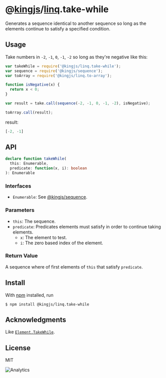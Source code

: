 # @[kingjs](https://www.npmjs.com/package/kingjs)/[linq](https://www.npmjs.com/package/@kingjs/linq).take-while
Generates a sequence identical to another sequence so long as the elements continue to satisfy a specified condition.
## Usage
Take numbers in `-2`, `-1`, `0`, `-1`, `-2` so long as they're negative like this:
```js
var takeWhile = require('@kingjs/linq.take-while');
var sequence = require('@kingjs/sequence');
var toArray = require('@kingjs/linq.to-array');

function isNegative(x) {
  return x < 0;
}

var result = take.call(sequence(-2, -1, 0, -1, -2), isNegative);

toArray.call(result);
```
result:
```js
[-2, -1]
```
## API
```ts
declare function takeWhile(
  this: Enumerable,
  predicate: function(x, i): boolean
): Enumerable
```
### Interfaces
- `Enumerable`: See [@kingjs/sequence](https://www.npmjs.com/package/@kingjs/sequence).

### Parameters
- `this`: The sequence.
- `predicate`: Predicates elements must satisfy in order to continue taking elements.
  - `x`: The element to test.
  - `i`: The zero based index of the element.

### Return Value
A sequence where of first elements of `this` that satisfy `predicate`. 

## Install
With [npm](https://npmjs.org/) installed, run
```
$ npm install @kingjs/linq.take-while
```
## Acknowledgments
Like [`Element.TakeWhile`](https://msdn.microsoft.com/en-us/library/bb548775(v=vs.110).aspx).
## License
MIT

![Analytics](https://analytics.kingjs.net/linq/take-while)